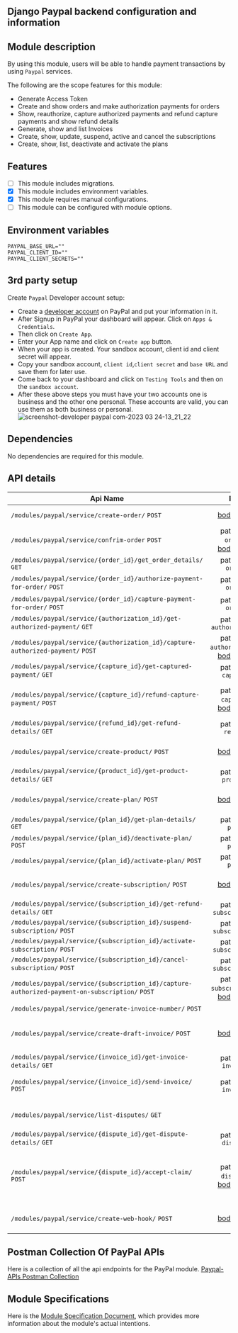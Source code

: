 ## Django Paypal backend configuration and information

## Module description

By using this module, users will be able to handle payment transactions by using `Paypal` services.

The following are the scope features for this module:

- Generate Access Token
- Create and show orders and make authorization payments for orders
- Show, reauthorize, capture authorized payments and refund capture payments and show refund details
- Generate, show and list Invoices
- Create, show, update, suspend, active and cancel the subscriptions
- Create, show, list, deactivate and activate the plans

## Features

- [ ] This module includes migrations.
- [x] This module includes environment variables.
- [x] This module requires manual configurations.
- [ ] This module can be configured with module options.

## Environment variables

```dotenv
PAYPAL_BASE_URL=""
PAYPAL_CLIENT_ID=""
PAYPAL_CLIENT_SECRETS=""
```

## 3rd party setup

Create `Paypal` Developer account setup:

- Create a [developer account](https://www.paypal.com/signin/client?flow=provisionUser&country.x=US&locale.x=en_US) on
  PayPal and put your information in it.
- After Signup in PayPal your dashboard will appear. Click on `Apps & Credentials`.
- Then click on `Create App`.
- Enter your App name and click on `Create app` button.
- When your app is created. Your sandbox account, client id and client secret will appear.
- Copy your sandbox account, `client id`,`client secret` and `base URL` and save them for later use.
- Come back to your dashboard and click on `Testing Tools` and then on the `sandbox account`.
- After these above steps you must have your two accounts one is business and the other one personal. These accounts
  are valid, you can use them as both business or personal.
  ![screenshot-developer paypal com-2023 03 24-13_21_22](https://user-images.githubusercontent.com/120275623/227464447-7a9c576f-4745-4b9d-b383-fb2ffa19b520.png)

## Dependencies

No dependencies are required for this module.

## API details

| Api Name                                                                                       |                                      Param                                       | Description                                                                                                                                                                                                                                                                                                                                                                                    |
|------------------------------------------------------------------------------------------------|:--------------------------------------------------------------------------------:|:-----------------------------------------------------------------------------------------------------------------------------------------------------------------------------------------------------------------------------------------------------------------------------------------------------------------------------------------------------------------------------------------------|
| `/modules/paypal/service/create-order/` `POST`                                                 |                [body_params](#Postman-Collection-Of-PayPal-APIs)                 | Creates an order Required the request body. For details about request body visit the given link.  https://developer.paypal.com/docs/api/orders/v2/#orders_create                                                                                                                                                                                                                               |
| `/modules/paypal/service/confrim-order` `POST`                                                 |     path_param `order_id`, [body_params](#Postman-Collection-Of-PayPal-APIs)     | Confirm an order Required the request body and order_id as path param to confirm the order.                                                                                                                                                                                                                                                                                                    |
| `/modules/paypal/service/{order_id}/get_order_details/`  `GET`                                 |                              path_param `order_id`                               | Shows details for an order, by ID.                                                                                                                                                                                                                                                                                                                                                             |
| `/modules/paypal/service/{order_id}/authorize-payment-for-order/` `POST`                       |                              path_param `order_id`                               | Authorizes payment for an order. To successfully authorize payment for an order, the buyer must first approve the order                                                                                                                                                                                                                                                                        |
| `/modules/paypal/service/{order_id}/capture-payment-for-order/` `POST`                         |                              path_param `order_id`                               | Captures payment for an order. To successfully capture payment for an order, the buyer must first approve the order.                                                                                                                                                                                                                                                                           |
| `/modules/paypal/service/{authorization_id}/get-authorized-payment/`  `GET`                    |                          path_param `authorization_id`                           | Shows details for an authorized payment, by ID                                                                                                                                                                                                                                                                                                                                                 |
| `/modules/paypal/service/{authorization_id}/capture-authorized-payment/`  `POST`               | path_param `authorization_id`, [body_params](#Postman-Collection-Of-PayPal-APIs) | Captures an authorized payment, by ID.  The API also required Capture details in request body. For details about request body visit the given link  https://developer.paypal.com/docs/api/payments/v2/#authorizations_capture                                                                                                                                                                  |
| `/modules/paypal/service/{capture_id}/get-captured-payment/` `GET`                             |                             path_param `capture_id`                              | Shows details for a captured payment, by ID.                                                                                                                                                                                                                                                                                                                                                   |
| `/modules/paypal/service/{capture_id}/refund-capture-payment/` `POST`                          |    path_param `capture_id`, [body_params](#Postman-Collection-Of-PayPal-APIs)    | Refunds a captured payment, by ID. For a full refund, include an empty payload in the JSON request body. For a partial refund, include an amount object in the JSON request body.For more details about request body visit the given link . https://developer.paypal.com/docs/api/payments/v2/#captures_refund                                                                                 |
| `/modules/paypal/service/{refund_id}/get-refund-details/` `GET`                                |                              path_param `refund_id`                              | Shows details for a refund, by ID.                                                                                                                                                                                                                                                                                                                                                             |
| `/modules/paypal/service/create-product/` `POST`                                               |                [body_params](#Postman-Collection-Of-PayPal-APIs)                 | Creates a product Required the request body. For details about request body visit the given link  https://developer.paypal.com/docs/api/catalog-products/v1/#products_create                                                                                                                                                                                                                   |
| `/modules/paypal/service/{product_id}/get-product-details/` `GET`                              |                             path_param `product_id`                              | Shows details for a product, by ID                                                                                                                                                                                                                                                                                                                                                             |
| `/modules/paypal/service/create-plan/`  `POST`                                                 |                [body_params](#Postman-Collection-Of-PayPal-APIs)                 | Creates a plan that defines pricing and billing cycle details for subscriptions. Required the request body. For details about request body visit the given link  https://developer.paypal.com/docs/api/subscriptions/v1/#plans_create                                                                                                                                                          |
| `/modules/paypal/service/{plan_id}/get-plan-details/`  `GET`                                   |                               path_param `plan_id`                               | Shows details for a plan, by ID.                                                                                                                                                                                                                                                                                                                                                               |
| `/modules/paypal/service/{plan_id}/deactivate-plan/`  `POST`                                   |                               path_param `plan_id`                               | Deactivates a plan, by ID.                                                                                                                                                                                                                                                                                                                                                                     |
| `/modules/paypal/service/{plan_id}/activate-plan/` `POST`                                      |                               path_param `plan_id`                               | Activates a plan, by ID.                                                                                                                                                                                                                                                                                                                                                                       |
| `/modules/paypal/service/create-subscription/` `POST`                                          |                [body_params](#Postman-Collection-Of-PayPal-APIs)                 | Creates a subscription. Required the request body. For details about request body visit the given link  https://developer.paypal.com/docs/api/subscriptions/v1/#subscriptions_create                                                                                                                                                                                                           |
| `/modules/paypal/service/{subscription_id}/get-refund-details/` `GET`                          |                           path_param `subscription_id`                           | Shows details for a subscription, by ID.                                                                                                                                                                                                                                                                                                                                                       |
| `/modules/paypal/service/{subscription_id}/suspend-subscription/`   `POST`                     |                           path_param `subscription_id`                           | Suspends the subscription.                                                                                                                                                                                                                                                                                                                                                                     |
| `/modules/paypal/service/{subscription_id}/activate-subscription/`  `POST`                     |                           path_param `subscription_id`                           | Activates the subscription.                                                                                                                                                                                                                                                                                                                                                                    |
| `/modules/paypal/service/{subscription_id}/cancel-subscription/`    `POST`                     |                           path_param `subscription_id`                           | Cancels the subscription. To cancel the subscription you must suspend it first                                                                                                                                                                                                                                                                                                                 |
| `/modules/paypal/service/{subscription_id}/capture-authorized-payment-on-subscription/` `POST` | path_param `subscription_id` , [body_params](#Postman-Collection-Of-PayPal-APIs) | Captures an authorized payment from the subscriber on the subscription. Required the request body. For details about request body visit the given link  https://developer.paypal.com/docs/api/subscriptions/v1/#subscriptions_capture                                                                                                                                                          |
| `/modules/paypal/service/generate-invoice-number/`   `POST`                                    |                                       None                                       | Generates the next invoice number that is available to the merchant                                                                                                                                                                                                                                                                                                                            |
| `/modules/paypal/service/create-draft-invoice/`       `POST`                                   |                [body_params](#Postman-Collection-Of-PayPal-APIs)                 | Creates a draft invoice. To move the invoice from a draft to payable state, you must send the invoice Required the request body. For details about request body visit the given link  https://developer.paypal.com/docs/api/invoicing/v2/#invoices_create                                                                                                                                      |
| `/modules/paypal/service/{invoice_id}/get-invoice-details/`  `GET`                             |                             path_param `invoice_id`                              | Shows details for an invoice, by ID.                                                                                                                                                                                                                                                                                                                                                           |
| `/modules/paypal/service/{invoice_id}/send-invoice/`   `POST`                                  |                             path_param `invoice_id`                              | Sends or schedules an invoice, by ID, to be sent to a customer. Required the request body. For details about request body visit the given link  https://developer.paypal.com/docs/api/invoicing/v2/#invoices_send                                                                                                                                                                              |
| `/modules/paypal/service/list-disputes/`               `GET`                                   |                                       None                                       | Lists disputes with a summary set of details, which shows the dispute_id, reason, status, dispute_state, dispute_life_cycle_stage, dispute_channel, dispute_amount, create_time and update_time fields                                                                                                                                                                                         |
| `/modules/paypal/service/{dispute_id}/get-dispute-details/`  `GET`                             |                             path_param `dispute_id`                              | Shows details for a dispute, by ID.                                                                                                                                                                                                                                                                                                                                                            |
| `/modules/paypal/service/{dispute_id}/accept-claim/`          `POST`                           |   path_param `dispute_id`,   [body_params](#Postman-Collection-Of-PayPal-APIs)   | Accepts liability for a claim, by ID. When you accept liability for a claim, the dispute closes in the customer’s favor and PayPal automatically refunds money to the customer from the merchant's account. Required the request body. For details about request body visit the given link  https://developer./modules/paypal.com/docs/api/customer-disputes/v1/#disputes-actions_accept-claim |
| `/modules/paypal/service/create-web-hook/`                    `POST`                           |                [body_params](#Postman-Collection-Of-PayPal-APIs)                 | Subscribes your webhook listener to events. Required the request body. For details about request body visit the given link  https://developer.paypal.com/docs/api/webhooks/v1/#webhooks_post                                                                                                                                                                                                   |

## Postman Collection Of PayPal APIs

Here is a collection of all the api endpoints for the PayPal module.
[Paypal-APIs Postman Collection](https://drive.google.com/file/d/1Q_4d-gBlIpO1O8y1Hi__ybC8o3V0FXAJ/view?usp=sharing)

## Module Specifications

Here is
the [Module Specification Document](https://docs.google.com/document/d/1OMUhgHQm7NlkEa-YREjCy9GEj9807rVaV6MRyp4j-mc/edit?usp=sharing),
which provides more information about the module's actual intentions.

